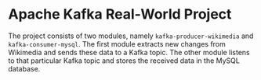 # Apache Kafka Real-World Project

The project consists of two modules, namely `kafka-producer-wikimedia` and `kafka-consumer-mysql`. The first module extracts new changes from Wikimedia and sends these data to a Kafka topic. The other module listens to that particular Kafka topic and stores the received data in the MySQL database.